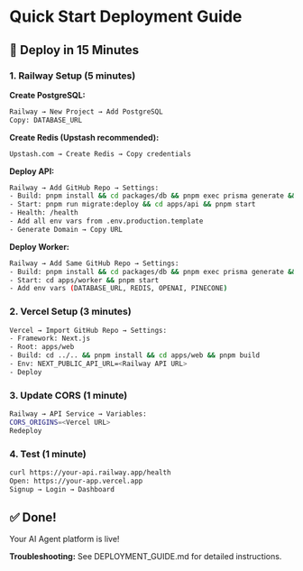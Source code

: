 # Quick Start Deployment Guide

## 🚀 Deploy in 15 Minutes

### 1. Railway Setup (5 minutes)

**Create PostgreSQL:**
```bash
Railway → New Project → Add PostgreSQL
Copy: DATABASE_URL
```

**Create Redis (Upstash recommended):**
```bash
Upstash.com → Create Redis → Copy credentials
```

**Deploy API:**
```bash
Railway → Add GitHub Repo → Settings:
- Build: pnpm install && cd packages/db && pnpm exec prisma generate && cd ../../apps/api && pnpm build
- Start: pnpm run migrate:deploy && cd apps/api && pnpm start
- Health: /health
- Add all env vars from .env.production.template
- Generate Domain → Copy URL
```

**Deploy Worker:**
```bash
Railway → Add Same GitHub Repo → Settings:
- Build: pnpm install && cd packages/db && pnpm exec prisma generate && cd ../../apps/worker && pnpm build
- Start: cd apps/worker && pnpm start
- Add env vars (DATABASE_URL, REDIS, OPENAI, PINECONE)
```

### 2. Vercel Setup (3 minutes)

```bash
Vercel → Import GitHub Repo → Settings:
- Framework: Next.js
- Root: apps/web
- Build: cd ../.. && pnpm install && cd apps/web && pnpm build
- Env: NEXT_PUBLIC_API_URL=<Railway API URL>
- Deploy
```

### 3. Update CORS (1 minute)

```bash
Railway → API Service → Variables:
CORS_ORIGINS=<Vercel URL>
Redeploy
```

### 4. Test (1 minute)

```bash
curl https://your-api.railway.app/health
Open: https://your-app.vercel.app
Signup → Login → Dashboard
```

## ✅ Done!

Your AI Agent platform is live!

**Troubleshooting:** See DEPLOYMENT_GUIDE.md for detailed instructions.
